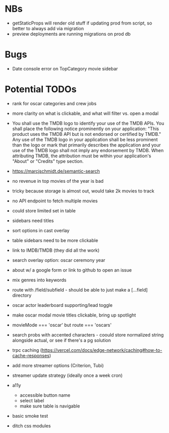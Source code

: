 # NBs

- getStaticProps will render old stuff if updating prod from script, so better to always add via migration
- preview deployments are running migrations on prod db

# Bugs

- Date console error on TopCategory movie sidebar

# Potential TODOs

- rank for oscar categories and crew jobs

- more clarity on what is clickable, and what will filter vs. open a modal

- You shall use the TMDB logo to identify your use of the TMDB APIs. You shall place the following notice prominently on your application: "This product uses the TMDB API but is not endorsed or certified by TMDB." Any use of the TMDB logo in your application shall be less prominent than the logo or mark that primarily describes the application and your use of the TMDB logo shall not imply any endorsement by TMDB. When attributing TMDB, the attribution must be within your application's "About" or "Credits" type section.

- https://marcjschmidt.de/semantic-search

- no revenue in top movies of the year is bad
- tricky because storage is almost out, would take 2k movies to track
- no API endpoint to fetch multiple movies
- could store limited set in table

- sidebars need titles

- sort options in cast overlay

- table sidebars need to be more clickable

- link to IMDB/TMDB (they did all the work)

- search overlay option: oscar ceremony year

- about w/ a google form or link to github to open an issue

- mix genres into keywords

- route with /field/subfield - should be able to just make a [...field] directory

- oscar actor leaderboard supporting/lead toggle

- make oscar modal movie titles clickable, bring up spotlight

- movieMode === 'oscar' but route === 'oscars'

- search probs with accented characters - coould store normalized string alongside actual, or see if there's a pg solution

- trpc caching (https://vercel.com/docs/edge-network/caching#how-to-cache-responses)

- add more streamer options (Criterion, Tubi)

- streamer update strategy (ideally once a week cron)

- a11y

  - accessible button name
  - select label
  - make sure table is navigable

- basic smoke test

- ditch css modules
